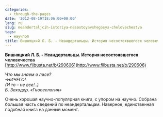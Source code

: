 ```yaml
---
categories:
  - through-the-pages
date: '2012-08-19T18:06:00+00:00'
lang: ru
slug: neandertaljcih-istoriya-nesostoyavshegosya-chelovechestva
tags:
  - научпоп
title: Вишняцкий Л. Б. - Неандертальцы. История несостоявшегося человечества
---
```



**Вишняцкий Л. Б. - Неандертальцы. История несостоявшегося человечества**  
[http://www.flibusta.net/b/290606](http://www.flibusta.net/b/290606)  

_Что мы знаем о лисе?  
-НИЧЕГО!  
(И то – не все!..)  
Б. Заходер. «Гносеология»_

Очень хорошая научно-популярная книга, с упором на научно. Собрана большая часть сведений по неандертальцам. Наверное, единственная подобная книга на данный момент.
